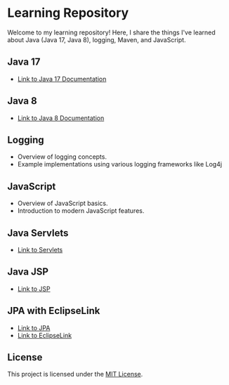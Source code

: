 # Learning Repository

Welcome to my learning repository! Here, I share the things I've learned about Java (Java 17, Java 8), logging, Maven, and JavaScript.

## Java 17
- [Link to Java 17 Documentation](https://docs.oracle.com/en/java/javase/17/docs/api/index.html)

## Java 8
- [Link to Java 8 Documentation](https://docs.oracle.com/javase/8/docs/api/index.html)

## Logging
- Overview of logging concepts.
- Example implementations using various logging frameworks like Log4j

## JavaScript
- Overview of JavaScript basics.
- Introduction to modern JavaScript features.

## Java Servlets
- [Link to Servlets](https://docs.oracle.com/javaee%2F7%2Fapi%2F%2F/javax/servlet/Servlet.html)

## Java JSP
- [Link to JSP](https://docs.oracle.com/javaee/5/tutorial/doc/bnajo.html)

## JPA with EclipseLink
- [Link to JPA](https://docs.oracle.com/javaee/6/tutorial/doc/bnbpz.html)
- [Link to EclipseLink](https://wiki.eclipse.org/EclipseLink)

## License
This project is licensed under the [MIT License](LICENSE).
